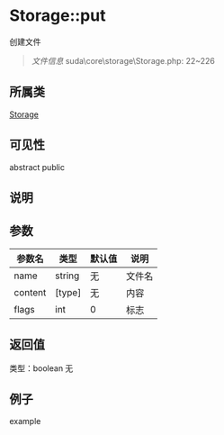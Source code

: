 # Storage::put
创建文件
> *文件信息* suda\core\storage\Storage.php: 22~226
## 所属类 

[Storage](../Storage.md)

## 可见性

abstract  public  
## 说明



## 参数

| 参数名 | 类型 | 默认值 | 说明 |
|--------|-----|-------|-------|
| name |  string | 无 |  文件名 |
| content |  [type] | 无 |  内容 |
| flags |  int | 0 |  标志 |

## 返回值
类型：boolean
无

## 例子

example